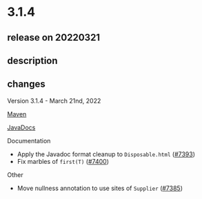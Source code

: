 # 3.1.4

## release on 20220321
## description
## changes
Version 3.1.4 - March 21nd, 2022

<a href="http://search.maven.org/#artifactdetails%7Cio.reactivex.rxjava3%7Crxjava%7C3.1.4%7C" rel="nofollow">Maven</a>  

<a href="http://reactivex.io/RxJava/3.x/javadoc/3.1.4" rel="nofollow">JavaDocs</a>

Documentation

* Apply the Javadoc format cleanup to <code>Disposable.html</code> (<a href="https://github.com/ReactiveX/RxJava/issues/7393" data-hovercard-type="pull_request" data-hovercard-url="/ReactiveX/RxJava/pull/7393/hovercard">#7393</a>)
* Fix marbles of <code>first(T)</code> (<a href="https://github.com/ReactiveX/RxJava/issues/7400" data-hovercard-type="pull_request" data-hovercard-url="/ReactiveX/RxJava/pull/7400/hovercard">#7400</a>)

Other

* Move nullness annotation to use sites of <code>Supplier</code> (<a href="https://github.com/ReactiveX/RxJava/issues/7385" data-hovercard-type="pull_request" data-hovercard-url="/ReactiveX/RxJava/pull/7385/hovercard">#7385</a>)

